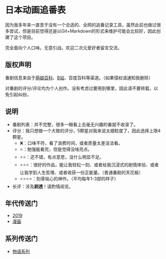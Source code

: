 # 日本动画追番表

因为我多年来一直苦于没有一个合适的、全网的追番记录工具，虽然此前也做过很多尝试，但是目前觉得还是以Git+Markdown的形式来维护可能会比较好，因此创建了这个项目。

完全面向个人口味。无意引战。欢迎二次元爱好者留言交流。

## 版权声明

番剧信息来自于[萌娘百科](https://zh.moegirl.org/Mainpage)、[B站](https://www.bilibili.com/)、百度百科等渠道。（如果侵权请通知我删除）

对番剧的评分/评论均为个人创作。没有考虑过要用到哪里，因此请不要转载，以免引起纠纷。

## 说明

- 番剧列表：并不完整，很多一眼看上去毫无兴趣的番就不收录了。
- 评分：我只想做一个大致的评分，5颗星对我来说太细粒度了，因此选择上限4颗星。
    - ❌：口味不符，看了浪费时间，或者质量太差没法看。
    - ⭐：勉强能看完，但是觉得没啥亮点。
    - ⭐⭐：还不错，有点意思，没什么明显不足。
    - ⭐⭐⭐：很好的作品，能让我轻松一刻、或者给我沉浸式的剧情体验、或者让我学到人生哲理、或者收获一份正能量。（普通番剧的天花板）
    - ⭐⭐⭐⭐：刻骨铭心的神作。（平均每年1-3部的样子）
- 长评：涉及**剧透**！请酌情阅览。

## 年代传送门

- [2019](/posts/2019.md)
- [漫画](/posts/漫画.md)

## 系列传送门

- [物语系列](/series/物语系列.md)
